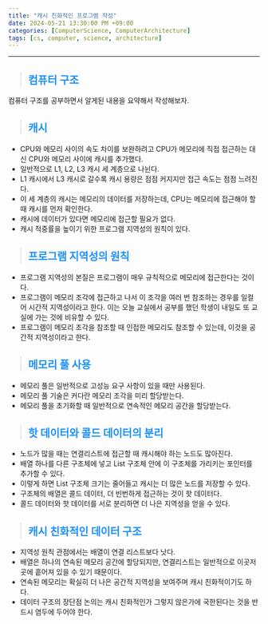 ```yaml
---
title: "캐시 친화적인 프로그램 작성"
date: 2024-05-21 13:30:00 PM +09:00
categories: [ComputerScience, ComputerArchitecture]
tags: [cs, computer, science, architecture]
---
```

***

>## <span style='color:#1E90FF'>컴퓨터 구조</span>
컴퓨터 구조를 공부하면서 알게된 내용을 요약해서 작성해보자. <br>

>## <span style='color:#1E90FF'>캐시</span>
- CPU와 메모리 사이의 속도 차이를 보완하려고 CPU가 메모리에 직접 접근하는 대신 CPU와 메모리 사이에 캐시를 추가했다. <br>
- 일반적으로 L1, L2, L3 캐시 세 계층으로 나뉜다. <br>
- L1 캐시에서 L3 캐시로 갈수록 캐시 용량은 점점 커지지만 접근 속도는 점점 느려진다. <br>
- 이 세 계층의 캐시는 메모리의 데이터를 저장하는데, CPU는 메모리에 접근해야 할 때 캐시를 먼저 확인한다. <br>
- 캐시에 데이터가 있다면 메모리에 접근할 필요가 없다. <br>
- 캐시 적중률을 높이기 위한 프로그램 지역성의 원칙이 있다. <br>

>## <span style='color:#1E90FF'>프로그램 지역성의 원칙</span>
- 프로그램 지역성의 본질은 프로그램이 매우 규칙적으로 메모리에 접근한다는 것이다. <br>
- 프로그램이 메모리 조각에 접근하고 나서 이 조각을 여러 번 참조하는 경우를 일컬어 시간적 지역성이라고 한다. 이는 오늘 교실에서 공부를 했던 학생이 내일도 또 교실에 가는 것에 비유할 수 있다. <br>
- 프로그램이 메모리 조각을 참조할 때 인접한 메모리도 참조할 수 있는데, 이것을 공간적 지역성이라고 한다. <br>

>## <span style='color:#1E90FF'>메모리 풀 사용</span>
- 메모리 풀은 일반적으로 고성능 요구 사항이 있을 때만 사용된다. <br>
- 메모리 풀 기술은 커다란 메모리 조각을 미리 할당받는다. <br>
- 메모리 풀을 초기화할 때 일반적으로 연속적인 메모리 공간을 할당받는다. <br>

>## <span style='color:#1E90FF'>핫 데이터와 콜드 데이터의 분리</span>
- 노드가 많을 때는 연결리스트에 접근할 때 캐시해야 하는 노드도 많아진다. <br>
- 배열 하나를 다른 구조체에 넣고 List 구조체 안에 이 구조체를 가리키는 포인터를 추가할 수 있다. <br>
- 이렇게 하면 List 구조체 크기는 줄어들고 캐시는 더 많은 노드를 저장할 수 있다. <br>
- 구조체의 배열은 콜드 데이터, 더 빈번하게 접근하는 것이 핫 데이터다. <br>
- 콜드 데이터와 핫 데이터를 서로 분리하면 더 나은 지역성을 얻을 수 있다. <br>

>## <span style='color:#1E90FF'>캐시 친화적인 데이터 구조</span>
- 지역성 원칙 관점에서는 배열이 연결 리스트보다 낫다. <br>
- 배열은 하나의 연속된 메모리 공간에 할당되지만, 연결리스트는 일반적으로 이곳저곳에 흩어져 있을 수 있기 때문이다. <br>
- 연속된 메모리는 확실히 더 나은 공간적 지역성을 보여주며 캐시 친화적이기도 하다. <br>
- 데이터 구조의 장단점 논의는 캐시 친화적인가 그렇지 않은가에 국한된다는 것을 반드시 염두에 두어야 한다. <br>
